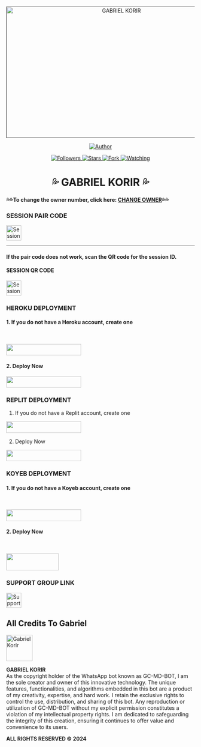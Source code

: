 <p align="center">  
  <a href="">
    <img alt="GABRIEL KORIR" width="600" height="350" src="https://i.imgur.com/Fp7qeBS.jpeg">
  </a>
</p>

<p align="center">
  <a href="git@github.com:Moonlitwhisperske/GABRIEL-THE-GREATE">
    <img title="Author" src="https://img.shields.io/badge/GABRIEL%20KORIR-blue?style=for-the-badge&logo=github">
  </a>
</p>

<p align="center">
  <a href="git@github.com:Moonlitwhisperske/GABRIEL-THE-GREATE?tab=followers">
    <img title="Followers" src="https://img.shields.io/github/followers/GABRIEL-THE-GREATE?label=Followers&style=social">
  </a>
  <a href="git@github.com:Moonlitwhisperske/GABRIEL-THE-GREATE/stargazers/">
    <img title="Stars" src="https://img.shields.io/github/stars/Moonlitwhisperske/GABRIEL-THE-GREATE?style=social">
  </a>
  <a href="https://github.com/Moonlitwhisperske/GABRIEL-THE-GREATE/network/members">
    <img title="Fork" src="https://img.shields.io/github/forks/Moonlitwhisperske/GABRIEL-THE-GREATE?style=social">
  </a>
  <a href="https://github.com/Moonlitwhisperske/GABRIEL-THE-GREATE/watchers">
    <img title="Watching" src="https://img.shields.io/github/watchers/Moonlitwhisperske/GABRIEL-THE-GREATE?label=Watching&style=social">
  </a>
</p>

<h1 align="center">💦 GABRIEL KORIR 💦</h1>

#### 💦💦To change the owner number, click here: [CHANGE OWNER](https://github.com/Moonlitwhisperske/GABRIEL-THE-GREATE/blob/main/plugins/main-creator.js#L7)💦💦

### SESSION PAIR CODE
<p align="left">
  <a href="https://replit.com/@gabrielkorir12/Prince-PairCode-1">
    <img height="40" title="Session ID" src="https://img.shields.io/badge/SESSION%20ID-black?style=for-the-badge&logo=replit">
  </a>
</p>

****

#### If the pair code does not work, scan the QR code for the session ID.

#### SESSION QR CODE
<a href="https://princebotqr.onrender.com/">
  <img height="40" title="Session QR Code" src="https://img.shields.io/badge/SESSION%20ID-black?style=for-the-badge&logo=render">
</a>
<p/>

### HEROKU DEPLOYMENT

#### 1. If you do not have a Heroku account, create one
<br>   
<p align="left">
  <a href="https://signup.heroku.com">
    <img src="https://img.shields.io/badge/Heroku%20Account-black?style=for-the-badge&logo=heroku" width="200" height="30.45"/>
  </a>
</p>

#### 2. Deploy Now
<p align="left">
  <a href="https://heroku.com/deploy?template=https://github.com/Moonlitwhisperske/GABRIEL-THE-GREATE">
    <img src="https://img.shields.io/badge/Heroku%20Deploy-black?style=for-the-badge&logo=heroku" width="200" height="30.45"/>
  </a>
</p>

### REPLIT DEPLOYMENT

1. If you do not have a Replit account, create one
    <br>
<p align="left">
  <a href="https://replit.com/signup">
    <img src="https://img.shields.io/badge/Replit%20Account-black?style=for-the-badge&logo=replit" width="200" height="30.45"/>
  </a>
</p>

2. Deploy Now
    <br>
<p align="left">
  <a href="https://repl.it/github/Moonlitwhisperske/GABRIEL-THE-GREATE">
    <img src="https://img.shields.io/badge/Replit%20Deploy-black?style=for-the-badge&logo=replit" width="200" height="30.45"/>
  </a>
</p>

### KOYEB DEPLOYMENT

#### 1. If you do not have a Koyeb account, create one
   <br>
   <p align="left">
     <a href="https://app.koyeb.com/auth/signup">
       <img src="https://img.shields.io/badge/Koyeb%20Account-black?style=for-the-badge&logo=koyeb" width="200" height="30.45"/>
     </a>
   </p>

#### 2. Deploy Now
   <br>
   <p align="left">
     <a href="https://app.koyeb.com/apps/deploy?type=git&repository=github.com%2FMoonlitwhisperske%2GABRIEL-TH&branch=main&nameprincegds&builder=dockerfile&env[DATABASE_URL]=&env[SESSION_ID]=your+sessionid+here&env[PREFIX]=!&env[MODE]=public&env=[autoRead]=false&env[statusview]=false&env[REMOVEBG_KEY]=your+rmbg+key&env[antidelete]=false">
       <img src="https://www.koyeb.com/static/images/deploy/button.svg" width="140" height="45.45"/>
     </a>
   </p>

### SUPPORT GROUP LINK

<p align="left">
  <a href="https://whatsapp.com/channel/0029VaWMEVKJpe8pdQTkLl2A">
    <img height="40" width="40" title="Support Group" src="https://img.shields.io/badge/Support%20Group-25D366?style=for-the-badge&logo=whatsapp&logoColor=white">
  </a>
</p>

<h2 align="left">All Credits To Gabriel</h2>

<a href="https://github.com/Moonlitwhisperske">
  <img src="https://github.com/Moonlitwhisperske.png" width="70" height="70" alt="Gabriel Korir"/>
</a>

<p>
  <strong>GABRIEL KORIR</strong>
  <br>
  As the copyright holder of the WhatsApp bot known as GC-MD-BOT, I am the sole creator and owner of this innovative technology. The unique features, functionalities, and algorithms embedded in this bot are a product of my creativity, expertise, and hard work. I retain the exclusive rights to control the use, distribution, and sharing of this bot. Any reproduction or utilization of GC-MD-BOT without my explicit permission constitutes a violation of my intellectual property rights. I am dedicated to safeguarding the integrity of this creation, ensuring it continues to offer value and convenience to its users.
</p>

<p>
  <strong>ALL RIGHTS RESERVED © 2024</strong>
</p>
